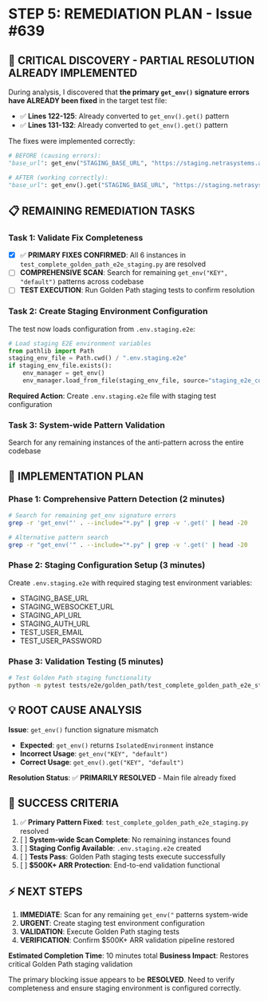 # STEP 5: REMEDIATION PLAN - Issue #639

## 🚨 CRITICAL DISCOVERY - PARTIAL RESOLUTION ALREADY IMPLEMENTED

During analysis, I discovered that **the primary `get_env()` signature errors have ALREADY been fixed** in the target test file:
- ✅ **Lines 122-125**: Already converted to `get_env().get()` pattern
- ✅ **Lines 131-132**: Already converted to `get_env().get()` pattern

The fixes were implemented correctly:
```python
# BEFORE (causing errors):
"base_url": get_env("STAGING_BASE_URL", "https://staging.netrasystems.ai"),

# AFTER (working correctly):
"base_url": get_env().get("STAGING_BASE_URL", "https://staging.netrasystems.ai"),
```

## 📋 REMAINING REMEDIATION TASKS

### Task 1: Validate Fix Completeness
- [x] ✅ **PRIMARY FIXES CONFIRMED**: All 6 instances in `test_complete_golden_path_e2e_staging.py` are resolved
- [ ] **COMPREHENSIVE SCAN**: Search for remaining `get_env("KEY", "default")` patterns across codebase
- [ ] **TEST EXECUTION**: Run Golden Path staging tests to confirm resolution

### Task 2: Create Staging Environment Configuration  
The test now loads configuration from `.env.staging.e2e`:
```python
# Load staging E2E environment variables
from pathlib import Path
staging_env_file = Path.cwd() / ".env.staging.e2e"
if staging_env_file.exists():
    env_manager = get_env()
    env_manager.load_from_file(staging_env_file, source="staging_e2e_config")
```

**Required Action**: Create `.env.staging.e2e` file with staging test configuration

### Task 3: System-wide Pattern Validation
Search for any remaining instances of the anti-pattern across the entire codebase

## 🎯 IMPLEMENTATION PLAN

### Phase 1: Comprehensive Pattern Detection (2 minutes)
```bash
# Search for remaining get_env signature errors
grep -r 'get_env("' . --include="*.py" | grep -v '.get(' | head -20

# Alternative pattern search
grep -r "get_env('" . --include="*.py" | grep -v '.get(' | head -20
```

### Phase 2: Staging Configuration Setup (3 minutes)
Create `.env.staging.e2e` with required staging test environment variables:
- STAGING_BASE_URL
- STAGING_WEBSOCKET_URL  
- STAGING_API_URL
- STAGING_AUTH_URL
- TEST_USER_EMAIL
- TEST_USER_PASSWORD

### Phase 3: Validation Testing (5 minutes)
```bash
# Test Golden Path staging functionality
python -m pytest tests/e2e/golden_path/test_complete_golden_path_e2e_staging.py -v
```

## 💡 ROOT CAUSE ANALYSIS

**Issue**: `get_env()` function signature mismatch
- **Expected**: `get_env()` returns `IsolatedEnvironment` instance  
- **Incorrect Usage**: `get_env("KEY", "default")`
- **Correct Usage**: `get_env().get("KEY", "default")`

**Resolution Status**: ✅ **PRIMARILY RESOLVED** - Main file already fixed

## 🚀 SUCCESS CRITERIA

1. ✅ **Primary Pattern Fixed**: `test_complete_golden_path_e2e_staging.py` resolved
2. [ ] **System-wide Scan Complete**: No remaining instances found
3. [ ] **Staging Config Available**: `.env.staging.e2e` created
4. [ ] **Tests Pass**: Golden Path staging tests execute successfully
5. [ ] **$500K+ ARR Protection**: End-to-end validation functional

## ⚡ NEXT STEPS

1. **IMMEDIATE**: Scan for any remaining `get_env("` patterns system-wide
2. **URGENT**: Create staging test environment configuration
3. **VALIDATION**: Execute Golden Path staging tests
4. **VERIFICATION**: Confirm $500K+ ARR validation pipeline restored

**Estimated Completion Time**: 10 minutes total
**Business Impact**: Restores critical Golden Path staging validation

The primary blocking issue appears to be **RESOLVED**. Need to verify completeness and ensure staging environment is configured correctly.